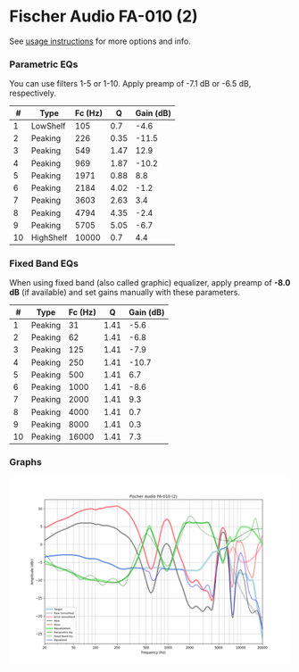 # Fischer Audio FA-010 (2)
See [usage instructions](https://github.com/jaakkopasanen/AutoEq#usage) for more options and info.

### Parametric EQs
You can use filters 1-5 or 1-10. Apply preamp of -7.1 dB or -6.5 dB, respectively.

|   # | Type      |   Fc (Hz) |    Q |   Gain (dB) |
|-----|-----------|-----------|------|-------------|
|   1 | LowShelf  |       105 | 0.7  |        -4.6 |
|   2 | Peaking   |       226 | 0.35 |       -11.5 |
|   3 | Peaking   |       549 | 1.47 |        12.9 |
|   4 | Peaking   |       969 | 1.87 |       -10.2 |
|   5 | Peaking   |      1971 | 0.88 |         8.8 |
|   6 | Peaking   |      2184 | 4.02 |        -1.2 |
|   7 | Peaking   |      3603 | 2.63 |         3.4 |
|   8 | Peaking   |      4794 | 4.35 |        -2.4 |
|   9 | Peaking   |      5705 | 5.05 |        -6.7 |
|  10 | HighShelf |     10000 | 0.7  |         4.4 |

### Fixed Band EQs
When using fixed band (also called graphic) equalizer, apply preamp of **-8.0 dB** (if available) and set gains manually with these parameters.

|   # | Type    |   Fc (Hz) |    Q |   Gain (dB) |
|-----|---------|-----------|------|-------------|
|   1 | Peaking |        31 | 1.41 |        -5.6 |
|   2 | Peaking |        62 | 1.41 |        -6.8 |
|   3 | Peaking |       125 | 1.41 |        -7.9 |
|   4 | Peaking |       250 | 1.41 |       -10.7 |
|   5 | Peaking |       500 | 1.41 |         6.7 |
|   6 | Peaking |      1000 | 1.41 |        -8.6 |
|   7 | Peaking |      2000 | 1.41 |         9.3 |
|   8 | Peaking |      4000 | 1.41 |         0.7 |
|   9 | Peaking |      8000 | 1.41 |         0.3 |
|  10 | Peaking |     16000 | 1.41 |         7.3 |

### Graphs
![](./Fischer%20Audio%20FA-010%20(2).png)
